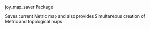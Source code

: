 joy_map_saver Package

Saves current Metric map and also provides Simultaneous creation of Metric and topological maps
